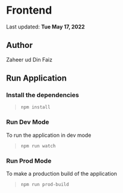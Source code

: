 # Frontend

Last updated: **Tue May 17, 2022**

## Author

Zaheer ud Din Faiz

## Run Application

### Install the dependencies

> `npm install`

### Run Dev Mode

To run the application in dev mode
> `npm run watch`

### Run Prod Mode

To make a production build of the application
> `npm run prod-build`

